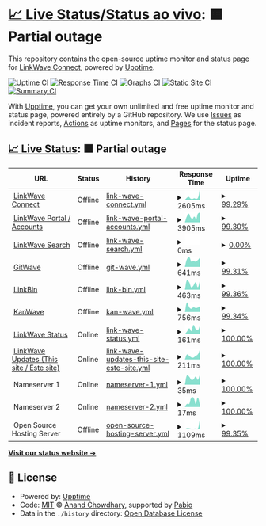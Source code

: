 # [📈 Live Status/Status ao vivo](https://updates.linkwaveconnect.com.br): <!--live status--> **🟧 Partial outage**

This repository contains the open-source uptime monitor and status page for [LinkWave Connect](https://git.linkwaveconnect.com.br/linkwaveconnect), powered by [Upptime](https://github.com/upptime/upptime).

[![Uptime CI](https://github.com/linkwaveconnect/uptime/workflows/Uptime%20CI/badge.svg)](https://github.com/linkwaveconnect/uptime/actions?query=workflow%3A%22Uptime+CI%22)
[![Response Time CI](https://github.com/linkwaveconnect/uptime/workflows/Response%20Time%20CI/badge.svg)](https://github.com/linkwaveconnect/uptime/actions?query=workflow%3A%22Response+Time+CI%22)
[![Graphs CI](https://github.com/linkwaveconnect/uptime/workflows/Graphs%20CI/badge.svg)](https://github.com/linkwaveconnect/uptime/actions?query=workflow%3A%22Graphs+CI%22)
[![Static Site CI](https://github.com/linkwaveconnect/uptime/workflows/Static%20Site%20CI/badge.svg)](https://github.com/linkwaveconnect/uptime/actions?query=workflow%3A%22Static+Site+CI%22)
[![Summary CI](https://github.com/linkwaveconnect/uptime/workflows/Summary%20CI/badge.svg)](https://github.com/linkwaveconnect/uptime/actions?query=workflow%3A%22Summary+CI%22)

With [Upptime](https://upptime.js.org), you can get your own unlimited and free uptime monitor and status page, powered entirely by a GitHub repository. We use [Issues](https://github.com/linkwaveconnect/uptime/issues) as incident reports, [Actions](https://github.com/linkwaveconnect/uptime/actions) as uptime monitors, and [Pages](https://updates.linkwaveconnect.com.br) for the status page.

## [📈 Live Status](https://demo.upptime.js.org): <!--live status--> **🟧 Partial outage**

<!--start: status pages-->
<!-- This summary is generated by Upptime (https://github.com/upptime/upptime) -->
<!-- Do not edit this manually, your changes will be overwritten -->
<!-- prettier-ignore -->
| URL | Status | History | Response Time | Uptime |
| --- | ------ | ------- | ------------- | ------ |
| <img alt="" src="https://icons.duckduckgo.com/ip3/linkwaveconnect.com.br.ico" height="13"> [LinkWave Connect](https://linkwaveconnect.com.br) | Offline | [link-wave-connect.yml](https://github.com/linkwaveconnect/uptime/commits/HEAD/history/link-wave-connect.yml) | <details><summary><img alt="Response time graph" src="./graphs/link-wave-connect/response-time-week.png" height="20"> 2605ms</summary><br><a href="https://updates.linkwaveconnect.com.br/history/link-wave-connect"><img alt="Response time 1949" src="https://img.shields.io/endpoint?url=https%3A%2F%2Fraw.githubusercontent.com%2Flinkwaveconnect%2Fuptime%2FHEAD%2Fapi%2Flink-wave-connect%2Fresponse-time.json"></a><br><a href="https://updates.linkwaveconnect.com.br/history/link-wave-connect"><img alt="24-hour response time 4424" src="https://img.shields.io/endpoint?url=https%3A%2F%2Fraw.githubusercontent.com%2Flinkwaveconnect%2Fuptime%2FHEAD%2Fapi%2Flink-wave-connect%2Fresponse-time-day.json"></a><br><a href="https://updates.linkwaveconnect.com.br/history/link-wave-connect"><img alt="7-day response time 2605" src="https://img.shields.io/endpoint?url=https%3A%2F%2Fraw.githubusercontent.com%2Flinkwaveconnect%2Fuptime%2FHEAD%2Fapi%2Flink-wave-connect%2Fresponse-time-week.json"></a><br><a href="https://updates.linkwaveconnect.com.br/history/link-wave-connect"><img alt="30-day response time 1930" src="https://img.shields.io/endpoint?url=https%3A%2F%2Fraw.githubusercontent.com%2Flinkwaveconnect%2Fuptime%2FHEAD%2Fapi%2Flink-wave-connect%2Fresponse-time-month.json"></a><br><a href="https://updates.linkwaveconnect.com.br/history/link-wave-connect"><img alt="1-year response time 1949" src="https://img.shields.io/endpoint?url=https%3A%2F%2Fraw.githubusercontent.com%2Flinkwaveconnect%2Fuptime%2FHEAD%2Fapi%2Flink-wave-connect%2Fresponse-time-year.json"></a></details> | <details><summary><a href="https://updates.linkwaveconnect.com.br/history/link-wave-connect">99.29%</a></summary><a href="https://updates.linkwaveconnect.com.br/history/link-wave-connect"><img alt="All-time uptime 99.83%" src="https://img.shields.io/endpoint?url=https%3A%2F%2Fraw.githubusercontent.com%2Flinkwaveconnect%2Fuptime%2FHEAD%2Fapi%2Flink-wave-connect%2Fuptime.json"></a><br><a href="https://updates.linkwaveconnect.com.br/history/link-wave-connect"><img alt="24-hour uptime 95.00%" src="https://img.shields.io/endpoint?url=https%3A%2F%2Fraw.githubusercontent.com%2Flinkwaveconnect%2Fuptime%2FHEAD%2Fapi%2Flink-wave-connect%2Fuptime-day.json"></a><br><a href="https://updates.linkwaveconnect.com.br/history/link-wave-connect"><img alt="7-day uptime 99.29%" src="https://img.shields.io/endpoint?url=https%3A%2F%2Fraw.githubusercontent.com%2Flinkwaveconnect%2Fuptime%2FHEAD%2Fapi%2Flink-wave-connect%2Fuptime-week.json"></a><br><a href="https://updates.linkwaveconnect.com.br/history/link-wave-connect"><img alt="30-day uptime 99.83%" src="https://img.shields.io/endpoint?url=https%3A%2F%2Fraw.githubusercontent.com%2Flinkwaveconnect%2Fuptime%2FHEAD%2Fapi%2Flink-wave-connect%2Fuptime-month.json"></a><br><a href="https://updates.linkwaveconnect.com.br/history/link-wave-connect"><img alt="1-year uptime 99.83%" src="https://img.shields.io/endpoint?url=https%3A%2F%2Fraw.githubusercontent.com%2Flinkwaveconnect%2Fuptime%2FHEAD%2Fapi%2Flink-wave-connect%2Fuptime-year.json"></a></details>
| <img alt="" src="https://icons.duckduckgo.com/ip3/web.linkwaveconnect.com.br.ico" height="13"> [LinkWave Portal / Accounts](https://web.linkwaveconnect.com.br) | Offline | [link-wave-portal-accounts.yml](https://github.com/linkwaveconnect/uptime/commits/HEAD/history/link-wave-portal-accounts.yml) | <details><summary><img alt="Response time graph" src="./graphs/link-wave-portal-accounts/response-time-week.png" height="20"> 3905ms</summary><br><a href="https://updates.linkwaveconnect.com.br/history/link-wave-portal-accounts"><img alt="Response time 2284" src="https://img.shields.io/endpoint?url=https%3A%2F%2Fraw.githubusercontent.com%2Flinkwaveconnect%2Fuptime%2FHEAD%2Fapi%2Flink-wave-portal-accounts%2Fresponse-time.json"></a><br><a href="https://updates.linkwaveconnect.com.br/history/link-wave-portal-accounts"><img alt="24-hour response time 7451" src="https://img.shields.io/endpoint?url=https%3A%2F%2Fraw.githubusercontent.com%2Flinkwaveconnect%2Fuptime%2FHEAD%2Fapi%2Flink-wave-portal-accounts%2Fresponse-time-day.json"></a><br><a href="https://updates.linkwaveconnect.com.br/history/link-wave-portal-accounts"><img alt="7-day response time 3905" src="https://img.shields.io/endpoint?url=https%3A%2F%2Fraw.githubusercontent.com%2Flinkwaveconnect%2Fuptime%2FHEAD%2Fapi%2Flink-wave-portal-accounts%2Fresponse-time-week.json"></a><br><a href="https://updates.linkwaveconnect.com.br/history/link-wave-portal-accounts"><img alt="30-day response time 2281" src="https://img.shields.io/endpoint?url=https%3A%2F%2Fraw.githubusercontent.com%2Flinkwaveconnect%2Fuptime%2FHEAD%2Fapi%2Flink-wave-portal-accounts%2Fresponse-time-month.json"></a><br><a href="https://updates.linkwaveconnect.com.br/history/link-wave-portal-accounts"><img alt="1-year response time 2284" src="https://img.shields.io/endpoint?url=https%3A%2F%2Fraw.githubusercontent.com%2Flinkwaveconnect%2Fuptime%2FHEAD%2Fapi%2Flink-wave-portal-accounts%2Fresponse-time-year.json"></a></details> | <details><summary><a href="https://updates.linkwaveconnect.com.br/history/link-wave-portal-accounts">99.30%</a></summary><a href="https://updates.linkwaveconnect.com.br/history/link-wave-portal-accounts"><img alt="All-time uptime 99.84%" src="https://img.shields.io/endpoint?url=https%3A%2F%2Fraw.githubusercontent.com%2Flinkwaveconnect%2Fuptime%2FHEAD%2Fapi%2Flink-wave-portal-accounts%2Fuptime.json"></a><br><a href="https://updates.linkwaveconnect.com.br/history/link-wave-portal-accounts"><img alt="24-hour uptime 95.13%" src="https://img.shields.io/endpoint?url=https%3A%2F%2Fraw.githubusercontent.com%2Flinkwaveconnect%2Fuptime%2FHEAD%2Fapi%2Flink-wave-portal-accounts%2Fuptime-day.json"></a><br><a href="https://updates.linkwaveconnect.com.br/history/link-wave-portal-accounts"><img alt="7-day uptime 99.30%" src="https://img.shields.io/endpoint?url=https%3A%2F%2Fraw.githubusercontent.com%2Flinkwaveconnect%2Fuptime%2FHEAD%2Fapi%2Flink-wave-portal-accounts%2Fuptime-week.json"></a><br><a href="https://updates.linkwaveconnect.com.br/history/link-wave-portal-accounts"><img alt="30-day uptime 99.84%" src="https://img.shields.io/endpoint?url=https%3A%2F%2Fraw.githubusercontent.com%2Flinkwaveconnect%2Fuptime%2FHEAD%2Fapi%2Flink-wave-portal-accounts%2Fuptime-month.json"></a><br><a href="https://updates.linkwaveconnect.com.br/history/link-wave-portal-accounts"><img alt="1-year uptime 99.84%" src="https://img.shields.io/endpoint?url=https%3A%2F%2Fraw.githubusercontent.com%2Flinkwaveconnect%2Fuptime%2FHEAD%2Fapi%2Flink-wave-portal-accounts%2Fuptime-year.json"></a></details>
| <img alt="" src="https://icons.duckduckgo.com/ip3/search.linkwaveconnect.com.br.ico" height="13"> [LinkWave Search](https://search.linkwaveconnect.com.br) | Offline | [link-wave-search.yml](https://github.com/linkwaveconnect/uptime/commits/HEAD/history/link-wave-search.yml) | <details><summary><img alt="Response time graph" src="./graphs/link-wave-search/response-time-week.png" height="20"> 0ms</summary><br><a href="https://updates.linkwaveconnect.com.br/history/link-wave-search"><img alt="Response time 0" src="https://img.shields.io/endpoint?url=https%3A%2F%2Fraw.githubusercontent.com%2Flinkwaveconnect%2Fuptime%2FHEAD%2Fapi%2Flink-wave-search%2Fresponse-time.json"></a><br><a href="https://updates.linkwaveconnect.com.br/history/link-wave-search"><img alt="24-hour response time 0" src="https://img.shields.io/endpoint?url=https%3A%2F%2Fraw.githubusercontent.com%2Flinkwaveconnect%2Fuptime%2FHEAD%2Fapi%2Flink-wave-search%2Fresponse-time-day.json"></a><br><a href="https://updates.linkwaveconnect.com.br/history/link-wave-search"><img alt="7-day response time 0" src="https://img.shields.io/endpoint?url=https%3A%2F%2Fraw.githubusercontent.com%2Flinkwaveconnect%2Fuptime%2FHEAD%2Fapi%2Flink-wave-search%2Fresponse-time-week.json"></a><br><a href="https://updates.linkwaveconnect.com.br/history/link-wave-search"><img alt="30-day response time 0" src="https://img.shields.io/endpoint?url=https%3A%2F%2Fraw.githubusercontent.com%2Flinkwaveconnect%2Fuptime%2FHEAD%2Fapi%2Flink-wave-search%2Fresponse-time-month.json"></a><br><a href="https://updates.linkwaveconnect.com.br/history/link-wave-search"><img alt="1-year response time 0" src="https://img.shields.io/endpoint?url=https%3A%2F%2Fraw.githubusercontent.com%2Flinkwaveconnect%2Fuptime%2FHEAD%2Fapi%2Flink-wave-search%2Fresponse-time-year.json"></a></details> | <details><summary><a href="https://updates.linkwaveconnect.com.br/history/link-wave-search">0.00%</a></summary><a href="https://updates.linkwaveconnect.com.br/history/link-wave-search"><img alt="All-time uptime 0.00%" src="https://img.shields.io/endpoint?url=https%3A%2F%2Fraw.githubusercontent.com%2Flinkwaveconnect%2Fuptime%2FHEAD%2Fapi%2Flink-wave-search%2Fuptime.json"></a><br><a href="https://updates.linkwaveconnect.com.br/history/link-wave-search"><img alt="24-hour uptime 0.00%" src="https://img.shields.io/endpoint?url=https%3A%2F%2Fraw.githubusercontent.com%2Flinkwaveconnect%2Fuptime%2FHEAD%2Fapi%2Flink-wave-search%2Fuptime-day.json"></a><br><a href="https://updates.linkwaveconnect.com.br/history/link-wave-search"><img alt="7-day uptime 0.00%" src="https://img.shields.io/endpoint?url=https%3A%2F%2Fraw.githubusercontent.com%2Flinkwaveconnect%2Fuptime%2FHEAD%2Fapi%2Flink-wave-search%2Fuptime-week.json"></a><br><a href="https://updates.linkwaveconnect.com.br/history/link-wave-search"><img alt="30-day uptime 0.12%" src="https://img.shields.io/endpoint?url=https%3A%2F%2Fraw.githubusercontent.com%2Flinkwaveconnect%2Fuptime%2FHEAD%2Fapi%2Flink-wave-search%2Fuptime-month.json"></a><br><a href="https://updates.linkwaveconnect.com.br/history/link-wave-search"><img alt="1-year uptime 0.00%" src="https://img.shields.io/endpoint?url=https%3A%2F%2Fraw.githubusercontent.com%2Flinkwaveconnect%2Fuptime%2FHEAD%2Fapi%2Flink-wave-search%2Fuptime-year.json"></a></details>
| <img alt="" src="https://icons.duckduckgo.com/ip3/git.linkwaveconnect.com.br.ico" height="13"> [GitWave](https://git.linkwaveconnect.com.br) | Offline | [git-wave.yml](https://github.com/linkwaveconnect/uptime/commits/HEAD/history/git-wave.yml) | <details><summary><img alt="Response time graph" src="./graphs/git-wave/response-time-week.png" height="20"> 641ms</summary><br><a href="https://updates.linkwaveconnect.com.br/history/git-wave"><img alt="Response time 526" src="https://img.shields.io/endpoint?url=https%3A%2F%2Fraw.githubusercontent.com%2Flinkwaveconnect%2Fuptime%2FHEAD%2Fapi%2Fgit-wave%2Fresponse-time.json"></a><br><a href="https://updates.linkwaveconnect.com.br/history/git-wave"><img alt="24-hour response time 757" src="https://img.shields.io/endpoint?url=https%3A%2F%2Fraw.githubusercontent.com%2Flinkwaveconnect%2Fuptime%2FHEAD%2Fapi%2Fgit-wave%2Fresponse-time-day.json"></a><br><a href="https://updates.linkwaveconnect.com.br/history/git-wave"><img alt="7-day response time 641" src="https://img.shields.io/endpoint?url=https%3A%2F%2Fraw.githubusercontent.com%2Flinkwaveconnect%2Fuptime%2FHEAD%2Fapi%2Fgit-wave%2Fresponse-time-week.json"></a><br><a href="https://updates.linkwaveconnect.com.br/history/git-wave"><img alt="30-day response time 532" src="https://img.shields.io/endpoint?url=https%3A%2F%2Fraw.githubusercontent.com%2Flinkwaveconnect%2Fuptime%2FHEAD%2Fapi%2Fgit-wave%2Fresponse-time-month.json"></a><br><a href="https://updates.linkwaveconnect.com.br/history/git-wave"><img alt="1-year response time 526" src="https://img.shields.io/endpoint?url=https%3A%2F%2Fraw.githubusercontent.com%2Flinkwaveconnect%2Fuptime%2FHEAD%2Fapi%2Fgit-wave%2Fresponse-time-year.json"></a></details> | <details><summary><a href="https://updates.linkwaveconnect.com.br/history/git-wave">99.31%</a></summary><a href="https://updates.linkwaveconnect.com.br/history/git-wave"><img alt="All-time uptime 99.84%" src="https://img.shields.io/endpoint?url=https%3A%2F%2Fraw.githubusercontent.com%2Flinkwaveconnect%2Fuptime%2FHEAD%2Fapi%2Fgit-wave%2Fuptime.json"></a><br><a href="https://updates.linkwaveconnect.com.br/history/git-wave"><img alt="24-hour uptime 95.20%" src="https://img.shields.io/endpoint?url=https%3A%2F%2Fraw.githubusercontent.com%2Flinkwaveconnect%2Fuptime%2FHEAD%2Fapi%2Fgit-wave%2Fuptime-day.json"></a><br><a href="https://updates.linkwaveconnect.com.br/history/git-wave"><img alt="7-day uptime 99.31%" src="https://img.shields.io/endpoint?url=https%3A%2F%2Fraw.githubusercontent.com%2Flinkwaveconnect%2Fuptime%2FHEAD%2Fapi%2Fgit-wave%2Fuptime-week.json"></a><br><a href="https://updates.linkwaveconnect.com.br/history/git-wave"><img alt="30-day uptime 99.84%" src="https://img.shields.io/endpoint?url=https%3A%2F%2Fraw.githubusercontent.com%2Flinkwaveconnect%2Fuptime%2FHEAD%2Fapi%2Fgit-wave%2Fuptime-month.json"></a><br><a href="https://updates.linkwaveconnect.com.br/history/git-wave"><img alt="1-year uptime 99.84%" src="https://img.shields.io/endpoint?url=https%3A%2F%2Fraw.githubusercontent.com%2Flinkwaveconnect%2Fuptime%2FHEAD%2Fapi%2Fgit-wave%2Fuptime-year.json"></a></details>
| <img alt="" src="https://icons.duckduckgo.com/ip3/bin.linkwaveconnect.com.br.ico" height="13"> [LinkBin](https://bin.linkwaveconnect.com.br) | Offline | [link-bin.yml](https://github.com/linkwaveconnect/uptime/commits/HEAD/history/link-bin.yml) | <details><summary><img alt="Response time graph" src="./graphs/link-bin/response-time-week.png" height="20"> 463ms</summary><br><a href="https://updates.linkwaveconnect.com.br/history/link-bin"><img alt="Response time 476" src="https://img.shields.io/endpoint?url=https%3A%2F%2Fraw.githubusercontent.com%2Flinkwaveconnect%2Fuptime%2FHEAD%2Fapi%2Flink-bin%2Fresponse-time.json"></a><br><a href="https://updates.linkwaveconnect.com.br/history/link-bin"><img alt="24-hour response time 555" src="https://img.shields.io/endpoint?url=https%3A%2F%2Fraw.githubusercontent.com%2Flinkwaveconnect%2Fuptime%2FHEAD%2Fapi%2Flink-bin%2Fresponse-time-day.json"></a><br><a href="https://updates.linkwaveconnect.com.br/history/link-bin"><img alt="7-day response time 463" src="https://img.shields.io/endpoint?url=https%3A%2F%2Fraw.githubusercontent.com%2Flinkwaveconnect%2Fuptime%2FHEAD%2Fapi%2Flink-bin%2Fresponse-time-week.json"></a><br><a href="https://updates.linkwaveconnect.com.br/history/link-bin"><img alt="30-day response time 438" src="https://img.shields.io/endpoint?url=https%3A%2F%2Fraw.githubusercontent.com%2Flinkwaveconnect%2Fuptime%2FHEAD%2Fapi%2Flink-bin%2Fresponse-time-month.json"></a><br><a href="https://updates.linkwaveconnect.com.br/history/link-bin"><img alt="1-year response time 476" src="https://img.shields.io/endpoint?url=https%3A%2F%2Fraw.githubusercontent.com%2Flinkwaveconnect%2Fuptime%2FHEAD%2Fapi%2Flink-bin%2Fresponse-time-year.json"></a></details> | <details><summary><a href="https://updates.linkwaveconnect.com.br/history/link-bin">99.36%</a></summary><a href="https://updates.linkwaveconnect.com.br/history/link-bin"><img alt="All-time uptime 99.85%" src="https://img.shields.io/endpoint?url=https%3A%2F%2Fraw.githubusercontent.com%2Flinkwaveconnect%2Fuptime%2FHEAD%2Fapi%2Flink-bin%2Fuptime.json"></a><br><a href="https://updates.linkwaveconnect.com.br/history/link-bin"><img alt="24-hour uptime 95.54%" src="https://img.shields.io/endpoint?url=https%3A%2F%2Fraw.githubusercontent.com%2Flinkwaveconnect%2Fuptime%2FHEAD%2Fapi%2Flink-bin%2Fuptime-day.json"></a><br><a href="https://updates.linkwaveconnect.com.br/history/link-bin"><img alt="7-day uptime 99.36%" src="https://img.shields.io/endpoint?url=https%3A%2F%2Fraw.githubusercontent.com%2Flinkwaveconnect%2Fuptime%2FHEAD%2Fapi%2Flink-bin%2Fuptime-week.json"></a><br><a href="https://updates.linkwaveconnect.com.br/history/link-bin"><img alt="30-day uptime 99.85%" src="https://img.shields.io/endpoint?url=https%3A%2F%2Fraw.githubusercontent.com%2Flinkwaveconnect%2Fuptime%2FHEAD%2Fapi%2Flink-bin%2Fuptime-month.json"></a><br><a href="https://updates.linkwaveconnect.com.br/history/link-bin"><img alt="1-year uptime 99.85%" src="https://img.shields.io/endpoint?url=https%3A%2F%2Fraw.githubusercontent.com%2Flinkwaveconnect%2Fuptime%2FHEAD%2Fapi%2Flink-bin%2Fuptime-year.json"></a></details>
| <img alt="" src="https://icons.duckduckgo.com/ip3/kan.linkwaveconnect.com.br.ico" height="13"> [KanWave](https://kan.linkwaveconnect.com.br) | Offline | [kan-wave.yml](https://github.com/linkwaveconnect/uptime/commits/HEAD/history/kan-wave.yml) | <details><summary><img alt="Response time graph" src="./graphs/kan-wave/response-time-week.png" height="20"> 756ms</summary><br><a href="https://updates.linkwaveconnect.com.br/history/kan-wave"><img alt="Response time 667" src="https://img.shields.io/endpoint?url=https%3A%2F%2Fraw.githubusercontent.com%2Flinkwaveconnect%2Fuptime%2FHEAD%2Fapi%2Fkan-wave%2Fresponse-time.json"></a><br><a href="https://updates.linkwaveconnect.com.br/history/kan-wave"><img alt="24-hour response time 946" src="https://img.shields.io/endpoint?url=https%3A%2F%2Fraw.githubusercontent.com%2Flinkwaveconnect%2Fuptime%2FHEAD%2Fapi%2Fkan-wave%2Fresponse-time-day.json"></a><br><a href="https://updates.linkwaveconnect.com.br/history/kan-wave"><img alt="7-day response time 756" src="https://img.shields.io/endpoint?url=https%3A%2F%2Fraw.githubusercontent.com%2Flinkwaveconnect%2Fuptime%2FHEAD%2Fapi%2Fkan-wave%2Fresponse-time-week.json"></a><br><a href="https://updates.linkwaveconnect.com.br/history/kan-wave"><img alt="30-day response time 672" src="https://img.shields.io/endpoint?url=https%3A%2F%2Fraw.githubusercontent.com%2Flinkwaveconnect%2Fuptime%2FHEAD%2Fapi%2Fkan-wave%2Fresponse-time-month.json"></a><br><a href="https://updates.linkwaveconnect.com.br/history/kan-wave"><img alt="1-year response time 667" src="https://img.shields.io/endpoint?url=https%3A%2F%2Fraw.githubusercontent.com%2Flinkwaveconnect%2Fuptime%2FHEAD%2Fapi%2Fkan-wave%2Fresponse-time-year.json"></a></details> | <details><summary><a href="https://updates.linkwaveconnect.com.br/history/kan-wave">99.34%</a></summary><a href="https://updates.linkwaveconnect.com.br/history/kan-wave"><img alt="All-time uptime 99.85%" src="https://img.shields.io/endpoint?url=https%3A%2F%2Fraw.githubusercontent.com%2Flinkwaveconnect%2Fuptime%2FHEAD%2Fapi%2Fkan-wave%2Fuptime.json"></a><br><a href="https://updates.linkwaveconnect.com.br/history/kan-wave"><img alt="24-hour uptime 95.35%" src="https://img.shields.io/endpoint?url=https%3A%2F%2Fraw.githubusercontent.com%2Flinkwaveconnect%2Fuptime%2FHEAD%2Fapi%2Fkan-wave%2Fuptime-day.json"></a><br><a href="https://updates.linkwaveconnect.com.br/history/kan-wave"><img alt="7-day uptime 99.34%" src="https://img.shields.io/endpoint?url=https%3A%2F%2Fraw.githubusercontent.com%2Flinkwaveconnect%2Fuptime%2FHEAD%2Fapi%2Fkan-wave%2Fuptime-week.json"></a><br><a href="https://updates.linkwaveconnect.com.br/history/kan-wave"><img alt="30-day uptime 99.85%" src="https://img.shields.io/endpoint?url=https%3A%2F%2Fraw.githubusercontent.com%2Flinkwaveconnect%2Fuptime%2FHEAD%2Fapi%2Fkan-wave%2Fuptime-month.json"></a><br><a href="https://updates.linkwaveconnect.com.br/history/kan-wave"><img alt="1-year uptime 99.85%" src="https://img.shields.io/endpoint?url=https%3A%2F%2Fraw.githubusercontent.com%2Flinkwaveconnect%2Fuptime%2FHEAD%2Fapi%2Fkan-wave%2Fuptime-year.json"></a></details>
| <img alt="" src="https://icons.duckduckgo.com/ip3/status.linkwaveconnect.com.br.ico" height="13"> [LinkWave Status](https://status.linkwaveconnect.com.br) | Online | [link-wave-status.yml](https://github.com/linkwaveconnect/uptime/commits/HEAD/history/link-wave-status.yml) | <details><summary><img alt="Response time graph" src="./graphs/link-wave-status/response-time-week.png" height="20"> 161ms</summary><br><a href="https://updates.linkwaveconnect.com.br/history/link-wave-status"><img alt="Response time 243" src="https://img.shields.io/endpoint?url=https%3A%2F%2Fraw.githubusercontent.com%2Flinkwaveconnect%2Fuptime%2FHEAD%2Fapi%2Flink-wave-status%2Fresponse-time.json"></a><br><a href="https://updates.linkwaveconnect.com.br/history/link-wave-status"><img alt="24-hour response time 233" src="https://img.shields.io/endpoint?url=https%3A%2F%2Fraw.githubusercontent.com%2Flinkwaveconnect%2Fuptime%2FHEAD%2Fapi%2Flink-wave-status%2Fresponse-time-day.json"></a><br><a href="https://updates.linkwaveconnect.com.br/history/link-wave-status"><img alt="7-day response time 161" src="https://img.shields.io/endpoint?url=https%3A%2F%2Fraw.githubusercontent.com%2Flinkwaveconnect%2Fuptime%2FHEAD%2Fapi%2Flink-wave-status%2Fresponse-time-week.json"></a><br><a href="https://updates.linkwaveconnect.com.br/history/link-wave-status"><img alt="30-day response time 247" src="https://img.shields.io/endpoint?url=https%3A%2F%2Fraw.githubusercontent.com%2Flinkwaveconnect%2Fuptime%2FHEAD%2Fapi%2Flink-wave-status%2Fresponse-time-month.json"></a><br><a href="https://updates.linkwaveconnect.com.br/history/link-wave-status"><img alt="1-year response time 243" src="https://img.shields.io/endpoint?url=https%3A%2F%2Fraw.githubusercontent.com%2Flinkwaveconnect%2Fuptime%2FHEAD%2Fapi%2Flink-wave-status%2Fresponse-time-year.json"></a></details> | <details><summary><a href="https://updates.linkwaveconnect.com.br/history/link-wave-status">100.00%</a></summary><a href="https://updates.linkwaveconnect.com.br/history/link-wave-status"><img alt="All-time uptime 99.89%" src="https://img.shields.io/endpoint?url=https%3A%2F%2Fraw.githubusercontent.com%2Flinkwaveconnect%2Fuptime%2FHEAD%2Fapi%2Flink-wave-status%2Fuptime.json"></a><br><a href="https://updates.linkwaveconnect.com.br/history/link-wave-status"><img alt="24-hour uptime 100.00%" src="https://img.shields.io/endpoint?url=https%3A%2F%2Fraw.githubusercontent.com%2Flinkwaveconnect%2Fuptime%2FHEAD%2Fapi%2Flink-wave-status%2Fuptime-day.json"></a><br><a href="https://updates.linkwaveconnect.com.br/history/link-wave-status"><img alt="7-day uptime 100.00%" src="https://img.shields.io/endpoint?url=https%3A%2F%2Fraw.githubusercontent.com%2Flinkwaveconnect%2Fuptime%2FHEAD%2Fapi%2Flink-wave-status%2Fuptime-week.json"></a><br><a href="https://updates.linkwaveconnect.com.br/history/link-wave-status"><img alt="30-day uptime 100.00%" src="https://img.shields.io/endpoint?url=https%3A%2F%2Fraw.githubusercontent.com%2Flinkwaveconnect%2Fuptime%2FHEAD%2Fapi%2Flink-wave-status%2Fuptime-month.json"></a><br><a href="https://updates.linkwaveconnect.com.br/history/link-wave-status"><img alt="1-year uptime 99.89%" src="https://img.shields.io/endpoint?url=https%3A%2F%2Fraw.githubusercontent.com%2Flinkwaveconnect%2Fuptime%2FHEAD%2Fapi%2Flink-wave-status%2Fuptime-year.json"></a></details>
| <img alt="" src="https://icons.duckduckgo.com/ip3/updates.linkwaveconnect.com.br.ico" height="13"> [LinkWave Updates (This site / Este site)](https://updates.linkwaveconnect.com.br) | Online | [link-wave-updates-this-site-este-site.yml](https://github.com/linkwaveconnect/uptime/commits/HEAD/history/link-wave-updates-this-site-este-site.yml) | <details><summary><img alt="Response time graph" src="./graphs/link-wave-updates-this-site-este-site/response-time-week.png" height="20"> 211ms</summary><br><a href="https://updates.linkwaveconnect.com.br/history/link-wave-updates-this-site-este-site"><img alt="Response time 185" src="https://img.shields.io/endpoint?url=https%3A%2F%2Fraw.githubusercontent.com%2Flinkwaveconnect%2Fuptime%2FHEAD%2Fapi%2Flink-wave-updates-this-site-este-site%2Fresponse-time.json"></a><br><a href="https://updates.linkwaveconnect.com.br/history/link-wave-updates-this-site-este-site"><img alt="24-hour response time 457" src="https://img.shields.io/endpoint?url=https%3A%2F%2Fraw.githubusercontent.com%2Flinkwaveconnect%2Fuptime%2FHEAD%2Fapi%2Flink-wave-updates-this-site-este-site%2Fresponse-time-day.json"></a><br><a href="https://updates.linkwaveconnect.com.br/history/link-wave-updates-this-site-este-site"><img alt="7-day response time 211" src="https://img.shields.io/endpoint?url=https%3A%2F%2Fraw.githubusercontent.com%2Flinkwaveconnect%2Fuptime%2FHEAD%2Fapi%2Flink-wave-updates-this-site-este-site%2Fresponse-time-week.json"></a><br><a href="https://updates.linkwaveconnect.com.br/history/link-wave-updates-this-site-este-site"><img alt="30-day response time 183" src="https://img.shields.io/endpoint?url=https%3A%2F%2Fraw.githubusercontent.com%2Flinkwaveconnect%2Fuptime%2FHEAD%2Fapi%2Flink-wave-updates-this-site-este-site%2Fresponse-time-month.json"></a><br><a href="https://updates.linkwaveconnect.com.br/history/link-wave-updates-this-site-este-site"><img alt="1-year response time 185" src="https://img.shields.io/endpoint?url=https%3A%2F%2Fraw.githubusercontent.com%2Flinkwaveconnect%2Fuptime%2FHEAD%2Fapi%2Flink-wave-updates-this-site-este-site%2Fresponse-time-year.json"></a></details> | <details><summary><a href="https://updates.linkwaveconnect.com.br/history/link-wave-updates-this-site-este-site">100.00%</a></summary><a href="https://updates.linkwaveconnect.com.br/history/link-wave-updates-this-site-este-site"><img alt="All-time uptime 100.00%" src="https://img.shields.io/endpoint?url=https%3A%2F%2Fraw.githubusercontent.com%2Flinkwaveconnect%2Fuptime%2FHEAD%2Fapi%2Flink-wave-updates-this-site-este-site%2Fuptime.json"></a><br><a href="https://updates.linkwaveconnect.com.br/history/link-wave-updates-this-site-este-site"><img alt="24-hour uptime 100.00%" src="https://img.shields.io/endpoint?url=https%3A%2F%2Fraw.githubusercontent.com%2Flinkwaveconnect%2Fuptime%2FHEAD%2Fapi%2Flink-wave-updates-this-site-este-site%2Fuptime-day.json"></a><br><a href="https://updates.linkwaveconnect.com.br/history/link-wave-updates-this-site-este-site"><img alt="7-day uptime 100.00%" src="https://img.shields.io/endpoint?url=https%3A%2F%2Fraw.githubusercontent.com%2Flinkwaveconnect%2Fuptime%2FHEAD%2Fapi%2Flink-wave-updates-this-site-este-site%2Fuptime-week.json"></a><br><a href="https://updates.linkwaveconnect.com.br/history/link-wave-updates-this-site-este-site"><img alt="30-day uptime 100.00%" src="https://img.shields.io/endpoint?url=https%3A%2F%2Fraw.githubusercontent.com%2Flinkwaveconnect%2Fuptime%2FHEAD%2Fapi%2Flink-wave-updates-this-site-este-site%2Fuptime-month.json"></a><br><a href="https://updates.linkwaveconnect.com.br/history/link-wave-updates-this-site-este-site"><img alt="1-year uptime 100.00%" src="https://img.shields.io/endpoint?url=https%3A%2F%2Fraw.githubusercontent.com%2Flinkwaveconnect%2Fuptime%2FHEAD%2Fapi%2Flink-wave-updates-this-site-este-site%2Fuptime-year.json"></a></details>
| <img alt="" src="https://icons.duckduckgo.com/ip3/null.ico" height="13"> Nameserver 1 | Online | [nameserver-1.yml](https://github.com/linkwaveconnect/uptime/commits/HEAD/history/nameserver-1.yml) | <details><summary><img alt="Response time graph" src="./graphs/nameserver-1/response-time-week.png" height="20"> 35ms</summary><br><a href="https://updates.linkwaveconnect.com.br/history/nameserver-1"><img alt="Response time 35" src="https://img.shields.io/endpoint?url=https%3A%2F%2Fraw.githubusercontent.com%2Flinkwaveconnect%2Fuptime%2FHEAD%2Fapi%2Fnameserver-1%2Fresponse-time.json"></a><br><a href="https://updates.linkwaveconnect.com.br/history/nameserver-1"><img alt="24-hour response time 46" src="https://img.shields.io/endpoint?url=https%3A%2F%2Fraw.githubusercontent.com%2Flinkwaveconnect%2Fuptime%2FHEAD%2Fapi%2Fnameserver-1%2Fresponse-time-day.json"></a><br><a href="https://updates.linkwaveconnect.com.br/history/nameserver-1"><img alt="7-day response time 35" src="https://img.shields.io/endpoint?url=https%3A%2F%2Fraw.githubusercontent.com%2Flinkwaveconnect%2Fuptime%2FHEAD%2Fapi%2Fnameserver-1%2Fresponse-time-week.json"></a><br><a href="https://updates.linkwaveconnect.com.br/history/nameserver-1"><img alt="30-day response time 36" src="https://img.shields.io/endpoint?url=https%3A%2F%2Fraw.githubusercontent.com%2Flinkwaveconnect%2Fuptime%2FHEAD%2Fapi%2Fnameserver-1%2Fresponse-time-month.json"></a><br><a href="https://updates.linkwaveconnect.com.br/history/nameserver-1"><img alt="1-year response time 35" src="https://img.shields.io/endpoint?url=https%3A%2F%2Fraw.githubusercontent.com%2Flinkwaveconnect%2Fuptime%2FHEAD%2Fapi%2Fnameserver-1%2Fresponse-time-year.json"></a></details> | <details><summary><a href="https://updates.linkwaveconnect.com.br/history/nameserver-1">100.00%</a></summary><a href="https://updates.linkwaveconnect.com.br/history/nameserver-1"><img alt="All-time uptime 100.00%" src="https://img.shields.io/endpoint?url=https%3A%2F%2Fraw.githubusercontent.com%2Flinkwaveconnect%2Fuptime%2FHEAD%2Fapi%2Fnameserver-1%2Fuptime.json"></a><br><a href="https://updates.linkwaveconnect.com.br/history/nameserver-1"><img alt="24-hour uptime 100.00%" src="https://img.shields.io/endpoint?url=https%3A%2F%2Fraw.githubusercontent.com%2Flinkwaveconnect%2Fuptime%2FHEAD%2Fapi%2Fnameserver-1%2Fuptime-day.json"></a><br><a href="https://updates.linkwaveconnect.com.br/history/nameserver-1"><img alt="7-day uptime 100.00%" src="https://img.shields.io/endpoint?url=https%3A%2F%2Fraw.githubusercontent.com%2Flinkwaveconnect%2Fuptime%2FHEAD%2Fapi%2Fnameserver-1%2Fuptime-week.json"></a><br><a href="https://updates.linkwaveconnect.com.br/history/nameserver-1"><img alt="30-day uptime 100.00%" src="https://img.shields.io/endpoint?url=https%3A%2F%2Fraw.githubusercontent.com%2Flinkwaveconnect%2Fuptime%2FHEAD%2Fapi%2Fnameserver-1%2Fuptime-month.json"></a><br><a href="https://updates.linkwaveconnect.com.br/history/nameserver-1"><img alt="1-year uptime 100.00%" src="https://img.shields.io/endpoint?url=https%3A%2F%2Fraw.githubusercontent.com%2Flinkwaveconnect%2Fuptime%2FHEAD%2Fapi%2Fnameserver-1%2Fuptime-year.json"></a></details>
| <img alt="" src="https://icons.duckduckgo.com/ip3/null.ico" height="13"> Nameserver 2 | Online | [nameserver-2.yml](https://github.com/linkwaveconnect/uptime/commits/HEAD/history/nameserver-2.yml) | <details><summary><img alt="Response time graph" src="./graphs/nameserver-2/response-time-week.png" height="20"> 17ms</summary><br><a href="https://updates.linkwaveconnect.com.br/history/nameserver-2"><img alt="Response time 17" src="https://img.shields.io/endpoint?url=https%3A%2F%2Fraw.githubusercontent.com%2Flinkwaveconnect%2Fuptime%2FHEAD%2Fapi%2Fnameserver-2%2Fresponse-time.json"></a><br><a href="https://updates.linkwaveconnect.com.br/history/nameserver-2"><img alt="24-hour response time 7" src="https://img.shields.io/endpoint?url=https%3A%2F%2Fraw.githubusercontent.com%2Flinkwaveconnect%2Fuptime%2FHEAD%2Fapi%2Fnameserver-2%2Fresponse-time-day.json"></a><br><a href="https://updates.linkwaveconnect.com.br/history/nameserver-2"><img alt="7-day response time 17" src="https://img.shields.io/endpoint?url=https%3A%2F%2Fraw.githubusercontent.com%2Flinkwaveconnect%2Fuptime%2FHEAD%2Fapi%2Fnameserver-2%2Fresponse-time-week.json"></a><br><a href="https://updates.linkwaveconnect.com.br/history/nameserver-2"><img alt="30-day response time 15" src="https://img.shields.io/endpoint?url=https%3A%2F%2Fraw.githubusercontent.com%2Flinkwaveconnect%2Fuptime%2FHEAD%2Fapi%2Fnameserver-2%2Fresponse-time-month.json"></a><br><a href="https://updates.linkwaveconnect.com.br/history/nameserver-2"><img alt="1-year response time 17" src="https://img.shields.io/endpoint?url=https%3A%2F%2Fraw.githubusercontent.com%2Flinkwaveconnect%2Fuptime%2FHEAD%2Fapi%2Fnameserver-2%2Fresponse-time-year.json"></a></details> | <details><summary><a href="https://updates.linkwaveconnect.com.br/history/nameserver-2">100.00%</a></summary><a href="https://updates.linkwaveconnect.com.br/history/nameserver-2"><img alt="All-time uptime 100.00%" src="https://img.shields.io/endpoint?url=https%3A%2F%2Fraw.githubusercontent.com%2Flinkwaveconnect%2Fuptime%2FHEAD%2Fapi%2Fnameserver-2%2Fuptime.json"></a><br><a href="https://updates.linkwaveconnect.com.br/history/nameserver-2"><img alt="24-hour uptime 100.00%" src="https://img.shields.io/endpoint?url=https%3A%2F%2Fraw.githubusercontent.com%2Flinkwaveconnect%2Fuptime%2FHEAD%2Fapi%2Fnameserver-2%2Fuptime-day.json"></a><br><a href="https://updates.linkwaveconnect.com.br/history/nameserver-2"><img alt="7-day uptime 100.00%" src="https://img.shields.io/endpoint?url=https%3A%2F%2Fraw.githubusercontent.com%2Flinkwaveconnect%2Fuptime%2FHEAD%2Fapi%2Fnameserver-2%2Fuptime-week.json"></a><br><a href="https://updates.linkwaveconnect.com.br/history/nameserver-2"><img alt="30-day uptime 100.00%" src="https://img.shields.io/endpoint?url=https%3A%2F%2Fraw.githubusercontent.com%2Flinkwaveconnect%2Fuptime%2FHEAD%2Fapi%2Fnameserver-2%2Fuptime-month.json"></a><br><a href="https://updates.linkwaveconnect.com.br/history/nameserver-2"><img alt="1-year uptime 100.00%" src="https://img.shields.io/endpoint?url=https%3A%2F%2Fraw.githubusercontent.com%2Flinkwaveconnect%2Fuptime%2FHEAD%2Fapi%2Fnameserver-2%2Fuptime-year.json"></a></details>
| <img alt="" src="https://icons.duckduckgo.com/ip3/null.ico" height="13"> Open Source Hosting Server | Offline | [open-source-hosting-server.yml](https://github.com/linkwaveconnect/uptime/commits/HEAD/history/open-source-hosting-server.yml) | <details><summary><img alt="Response time graph" src="./graphs/open-source-hosting-server/response-time-week.png" height="20"> 1109ms</summary><br><a href="https://updates.linkwaveconnect.com.br/history/open-source-hosting-server"><img alt="Response time 592" src="https://img.shields.io/endpoint?url=https%3A%2F%2Fraw.githubusercontent.com%2Flinkwaveconnect%2Fuptime%2FHEAD%2Fapi%2Fopen-source-hosting-server%2Fresponse-time.json"></a><br><a href="https://updates.linkwaveconnect.com.br/history/open-source-hosting-server"><img alt="24-hour response time 3219" src="https://img.shields.io/endpoint?url=https%3A%2F%2Fraw.githubusercontent.com%2Flinkwaveconnect%2Fuptime%2FHEAD%2Fapi%2Fopen-source-hosting-server%2Fresponse-time-day.json"></a><br><a href="https://updates.linkwaveconnect.com.br/history/open-source-hosting-server"><img alt="7-day response time 1109" src="https://img.shields.io/endpoint?url=https%3A%2F%2Fraw.githubusercontent.com%2Flinkwaveconnect%2Fuptime%2FHEAD%2Fapi%2Fopen-source-hosting-server%2Fresponse-time-week.json"></a><br><a href="https://updates.linkwaveconnect.com.br/history/open-source-hosting-server"><img alt="30-day response time 601" src="https://img.shields.io/endpoint?url=https%3A%2F%2Fraw.githubusercontent.com%2Flinkwaveconnect%2Fuptime%2FHEAD%2Fapi%2Fopen-source-hosting-server%2Fresponse-time-month.json"></a><br><a href="https://updates.linkwaveconnect.com.br/history/open-source-hosting-server"><img alt="1-year response time 592" src="https://img.shields.io/endpoint?url=https%3A%2F%2Fraw.githubusercontent.com%2Flinkwaveconnect%2Fuptime%2FHEAD%2Fapi%2Fopen-source-hosting-server%2Fresponse-time-year.json"></a></details> | <details><summary><a href="https://updates.linkwaveconnect.com.br/history/open-source-hosting-server">99.35%</a></summary><a href="https://updates.linkwaveconnect.com.br/history/open-source-hosting-server"><img alt="All-time uptime 99.85%" src="https://img.shields.io/endpoint?url=https%3A%2F%2Fraw.githubusercontent.com%2Flinkwaveconnect%2Fuptime%2FHEAD%2Fapi%2Fopen-source-hosting-server%2Fuptime.json"></a><br><a href="https://updates.linkwaveconnect.com.br/history/open-source-hosting-server"><img alt="24-hour uptime 95.48%" src="https://img.shields.io/endpoint?url=https%3A%2F%2Fraw.githubusercontent.com%2Flinkwaveconnect%2Fuptime%2FHEAD%2Fapi%2Fopen-source-hosting-server%2Fuptime-day.json"></a><br><a href="https://updates.linkwaveconnect.com.br/history/open-source-hosting-server"><img alt="7-day uptime 99.35%" src="https://img.shields.io/endpoint?url=https%3A%2F%2Fraw.githubusercontent.com%2Flinkwaveconnect%2Fuptime%2FHEAD%2Fapi%2Fopen-source-hosting-server%2Fuptime-week.json"></a><br><a href="https://updates.linkwaveconnect.com.br/history/open-source-hosting-server"><img alt="30-day uptime 99.85%" src="https://img.shields.io/endpoint?url=https%3A%2F%2Fraw.githubusercontent.com%2Flinkwaveconnect%2Fuptime%2FHEAD%2Fapi%2Fopen-source-hosting-server%2Fuptime-month.json"></a><br><a href="https://updates.linkwaveconnect.com.br/history/open-source-hosting-server"><img alt="1-year uptime 99.85%" src="https://img.shields.io/endpoint?url=https%3A%2F%2Fraw.githubusercontent.com%2Flinkwaveconnect%2Fuptime%2FHEAD%2Fapi%2Fopen-source-hosting-server%2Fuptime-year.json"></a></details>

<!--end: status pages-->

[**Visit our status website →**](https://updates.linkwaveconnect.com.br)

## 📄 License

- Powered by: [Upptime](https://github.com/upptime/upptime)
- Code: [MIT](./LICENSE) © [Anand Chowdhary](https://anandchowdhary.com), supported by [Pabio](https://pabio.com)
- Data in the `./history` directory: [Open Database License](https://opendatacommons.org/licenses/odbl/1-0/)
